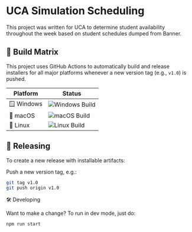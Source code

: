 # UCA Simulation Scheduling
This project was written for UCA to determine student availability throughout the week based on student schedules dumped from Banner.

## 🧪 Build Matrix

This project uses GitHub Actions to automatically build and release installers for all major platforms whenever a new version tag (e.g., `v1.0`) is pushed.

| Platform | Status                                                                                                                                 |
|----------|----------------------------------------------------------------------------------------------------------------------------------------|
| 🪟 Windows | ![Windows Build](https://github.com/skythomp16/uca-simulation-scheduling/actions/workflows/build.yml/badge.svg?branch=main&event=push) |
| 🍎 macOS | ![macOS Build](https://github.com/skythomp16/uca-simulation-scheduling/actions/workflows/build.yml/badge.svg?branch=main&event=push)                |
| 🐧 Linux | ![Linux Build](https://github.com/skythomp16/uca-simulation-scheduling/actions/workflows/build.yml/badge.svg?branch=main&event=push)                |

## 🚀 Releasing

To create a new release with installable artifacts:

Push a new version tag, e.g.:
   ```bash
   git tag v1.0
   git push origin v1.0 
   ```

🛠️ Developing

Want to make a change?  To run in dev mode, just do:
   ```bash
   npm run start
   ```